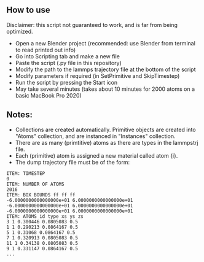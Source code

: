 ## How to use

Disclaimer: this script not guaranteed to work, and is far from being optimized.

- Open a new Blender project (recommended: use Blender from terminal to read printed out info)
- Go into Scripting tab and make a new file
- Paste the script (.py file in this repository)
- Modify the path to the lammps trajectory file at the bottom of the script
- Modify parameters if required (in SetPrimitive and SkipTimestep)
- Run the script by pressing the Start icon
- May take several minutes (takes about 10 minutes for 2000 atoms on a basic MacBook Pro 2020)

## Notes:

- Collections are created automatically. Primitive objects are created into "Atoms" collection, and are instanced in "Instances" collection.
- There are as many (primtitive) atoms as there are types in the lammpstrj file.
- Each (primitive) atom is assigned a new material called atom {i}.
- The dump trajectory file must be of the form:
```
ITEM: TIMESTEP
0
ITEM: NUMBER OF ATOMS
2016
ITEM: BOX BOUNDS ff ff ff
-6.0000000000000000e+01 6.0000000000000000e+01
-6.0000000000000000e+01 6.0000000000000000e+01
-6.0000000000000000e+01 6.0000000000000000e+01
ITEM: ATOMS id type xs ys zs
3 1 0.300446 0.0805083 0.5
1 1 0.290213 0.0864167 0.5
5 1 0.31068 0.0864167 0.5
7 1 0.320913 0.0805083 0.5
11 1 0.34138 0.0805083 0.5
9 1 0.331147 0.0864167 0.5
...
```
